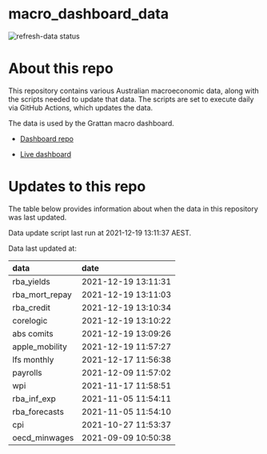 
<!-- README.md is generated from README.Rmd. Please edit that file -->

# macro\_dashboard\_data

<!-- badges: start -->

![refresh-data
status](https://github.com/grattan/macro_dashboard_data/workflows/refresh-data/badge.svg)

<!-- badges: end -->

# About this repo

This repository contains various Australian macroeconomic data, along
with the scripts needed to update that data. The scripts are set to
execute daily via GitHub Actions, which updates the data.

The data is used by the Grattan macro dashboard.

  - [Dashboard repo](https://github.com/grattan/macrodashboard)

  - [Live dashboard](https://mattcowgill.shinyapps.io/macrodashboard/)

# Updates to this repo

The table below provides information about when the data in this
repository was last updated.

Data update script last run at 2021-12-19 13:11:37 AEST.

Data last updated at:

| data             | date                |
| :--------------- | :------------------ |
| rba\_yields      | 2021-12-19 13:11:31 |
| rba\_mort\_repay | 2021-12-19 13:11:03 |
| rba\_credit      | 2021-12-19 13:10:34 |
| corelogic        | 2021-12-19 13:10:22 |
| abs comits       | 2021-12-19 13:09:26 |
| apple\_mobility  | 2021-12-19 11:57:27 |
| lfs monthly      | 2021-12-17 11:56:38 |
| payrolls         | 2021-12-09 11:57:02 |
| wpi              | 2021-11-17 11:58:51 |
| rba\_inf\_exp    | 2021-11-05 11:54:11 |
| rba\_forecasts   | 2021-11-05 11:54:10 |
| cpi              | 2021-10-27 11:53:37 |
| oecd\_minwages   | 2021-09-09 10:50:38 |
